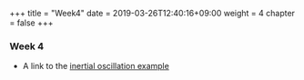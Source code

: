 +++
title = "Week4"
date = 2019-03-26T12:40:16+09:00
weight = 4
chapter = false
+++

### Week 4

+ A link to the [inertial oscillation example](https://colab.research.google.com/drive/1JjXQBA40Yk2LrOdk71dRa4wVX315H0LN)
